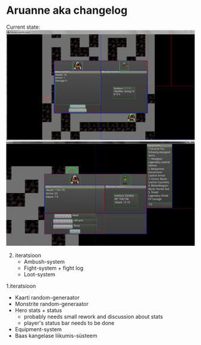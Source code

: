 # Aruanne aka changelog


   
Current state:
  ![Screenshot](screenshots/progress05_04.PNG?raw=true)
  ![Screenshot](screenshots/progress11_04.PNG?raw=true)
  
2. iteratsioon
    - Ambush-system
    - Fight-system + fight log
    - Loot-system

1.iteratsioon
   - Kaarti random-generaator
   - Monstrite random-generaator
   - Hero stats + status
     - probably needs small rework and discussion about stats
     - player's status bar needs to be done
   - Equipment-system
   - Baas kangelase liikumis-süsteem
   


  
  
